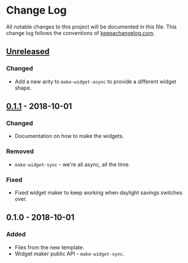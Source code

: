 # Change Log
All notable changes to this project will be documented in this file. This change log follows the conventions of [keepachangelog.com](http://keepachangelog.com/).

## [Unreleased]
### Changed
- Add a new arity to `make-widget-async` to provide a different widget shape.

## [0.1.1] - 2018-10-01
### Changed
- Documentation on how to make the widgets.

### Removed
- `make-widget-sync` - we're all async, all the time.

### Fixed
- Fixed widget maker to keep working when daylight savings switches over.

## 0.1.0 - 2018-10-01
### Added
- Files from the new template.
- Widget maker public API - `make-widget-sync`.

[Unreleased]: https://github.com/your-name/solution2/compare/0.1.1...HEAD
[0.1.1]: https://github.com/your-name/solution2/compare/0.1.0...0.1.1
